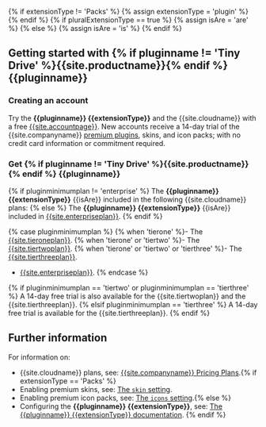 {% if extensionType != 'Packs' %}
{% assign extensionType = 'plugin' %}
{% endif %}
{% if pluralExtensionType == true %}
{% assign isAre = 'are' %}
{% else %}
{% assign isAre = 'is' %}
{% endif %}
## Getting started with {% if pluginname != 'Tiny Drive' %}{{site.productname}}{% endif %} {{pluginname}}

### Creating an account

Try the **{{pluginname}} {{extensionType}}** and the {{site.cloudname}} with a free [{{site.accountpage}}]({{site.accountsignup}}). New accounts receive a 14-day trial of the {{site.companyname}} [premium plugins]({{site.plugindirectory}}), skins, and icon packs; with no credit card information or commitment required.

### Get {% if pluginname != 'Tiny Drive' %}{{site.productname}}{% endif %} {{pluginname}}

{% if pluginminimumplan != 'enterprise' %}
The **{{pluginname}} {{extensionType}}** {{isAre}} included in the following {{site.cloudname}} plans:
{% else %}
The **{{pluginname}} {{extensionType}}** {{isAre}} included in [{{site.enterpriseplan}}]({{site.pricingpage}}).
{% endif %}

{% case pluginminimumplan %}
{% when 'tierone' %}- The [{{site.tieroneplan}}]({{site.pricingpage}}).
{% when 'tierone' or 'tiertwo' %}- The [{{site.tiertwoplan}}]({{site.pricingpage}}).
{% when 'tierone' or 'tiertwo' or 'tierthree' %}- The [{{site.tierthreeplan}}]({{site.pricingpage}}).
- [{{site.enterpriseplan}}]({{site.pricingpage}}).
{% endcase %}

{% if pluginminimumplan == 'tiertwo' or pluginminimumplan == 'tierthree' %}
A 14-day free trial is also available for the {{site.tiertwoplan}} and the {{site.tierthreeplan}}.
{% elsif pluginminimumplan == 'tierthree' %}
A 14-day free trial is available for the {{site.tierthreeplan}}.
{% endif %}

## Further information

For information on:

- {{site.cloudname}} plans, see: [{{site.companyname}} Pricing Plans]({{site.pricingpage}}).{% if extensionType == 'Packs' %}
- Enabling premium skins, see: [The `skin` setting]({{site.baseurl}}/configure/editor-appearance/#skin).
- Enabling premium icon packs, see: [The `icons` setting]({{site.baseurl}}/configure/editor-appearance/#icons).{% else %}
- Configuring the **{{pluginname}} {{extensionType}}**, see: [The {{pluginname}} {{extensionType}} documentation]({{site.baseurl}}/plugins/premium/{{plugindocspage}}/).
{% endif %}